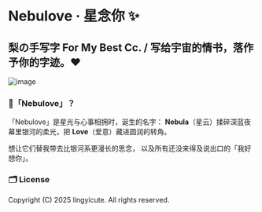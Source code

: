# Nebulove · 星念你 ✨

## 梨の手写字 For My Best Cc. / 写给宇宙的情书，落作予你的字迹。❤️ 

![image](https://raw.githubusercontent.com/lingyicute/Nebulove/main/Nebulove.png)

### 🌠「Nebulove」？

「Nebulove」是星光与心事相拥时，诞生的名字：
**Nebula**（星云）揉碎深蓝夜幕里银河的柔光，把 **Love**（爱意）藏进圆润的转角。

想让它们替我带去比银河系更漫长的思念，
以及所有还没来得及说出口的「我好想你」。

### 🗂️ License

Copyright (C) 2025 lingyicute. All rights reserved.